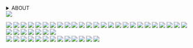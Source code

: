 <details>
  <summary>ABOUT</summary>
hi!!!! you can call me party or anything you want :]<br>
  they/it + 19 + tneu + lesbian + disabled + taken!!!!<br>
</details>

<img src="https://64.media.tumblr.com/5d6bcc834db5ec27df96b230163290c2/607cf1ed369c08b7-31/s500x750/a0fe2bddec232f35364e1d9e339569aa2e7d3185.pnj">

<img src="https://64.media.tumblr.com/20d76c5378236ef23706b4aa693c9a29/86cd396632a5bfd3-6d/s100x200/af713d43f22aab3d66313796e044ae1000b6b4b1.pnj"> <img src="https://64.media.tumblr.com/7f0f29206a6ec17c7670a69cd40b0478/91bb6b623c07e82c-11/s100x200/9357f1a3622904efa208fede3030fcb00a552b70.gifv"> <img src="https://64.media.tumblr.com/9d51e9710d24283290d83c095614f818/f06d09507e506cb1-3c/s100x200/111631458af727dd8fe23acaeda17754b3524ae2.gifv"> <img src="https://64.media.tumblr.com/6b52627c0d7acccf72d822cd3845a713/884eea48d188fc7b-a5/s100x200/bb4b521bcf7577b88a08ab88d5dc9f41514d3cb2.pnj"> <img src="https://64.media.tumblr.com/13493b13237b507288bbb1c2a32a7265/de836fe9c93e4cc6-d7/s250x400/1a6b39cb301371ddde1e3d9886786e4658123ca0.gifv"> <img src="https://64.media.tumblr.com/8227bf940f5fe34495a40ccda922ba61/72ee4dc61b06fbbb-d2/s100x200/c345d42f216f16a9a5b380ede402563b623b173e.gifv"> <img src="https://64.media.tumblr.com/760e036ecebe486b7a0bee9560b8bc17/1b8381f969116a1e-22/s100x200/beccdb25e11384b407289382a9192facaf564c15.gifv"> <img src="https://64.media.tumblr.com/bbe21b589cd9c2e08ea30302665fca80/d91ef10a5b0a015c-64/s100x200/d87b74d53d241073d2d39135f16b0f813d902556.gifv"> <img src="https://64.media.tumblr.com/257a4b3d0aa900904082d97f35f9a394/0a844093c4702aee-0d/s100x200/165692954c8cc9bfa160b9c3351a2cdc959a5999.gifv"> <img src="https://64.media.tumblr.com/ecc7a24943bb3b6c40345229f201da62/473928ea48888009-9f/s100x200/e75ae400acfe9825ce08ae940aed68fd938b80b7.pnj"> <img src="https://64.media.tumblr.com/de5de71a4fe702837bde4529d92ccaee/bc7c4f6e25177a95-56/s100x200/4d4f1dfc8dcc7de1829dd3851fd4829a77e213f1.jpg"> <img src="https://64.media.tumblr.com/64098d6299efe03d529678a23c045987/7bc5003e6e9ff72a-b3/s100x200/17dd8a945045d709e79a8fa578997cdd1c0e2bc1.gifv"> <img src="https://orig00.deviantart.net/4a4f/f/2018/180/a/6/autistic_stamp_by_iceofwaterflock-dcfskxo.png"> <img src="https://images-wixmp-ed30a86b8c4ca887773594c2.wixmp.com/f/14def165-fc6a-4f29-bbca-7337f2df7619/d3fnpjr-033a1b90-6196-4f6d-8ad6-5b4e9a463183.png?token=eyJ0eXAiOiJKV1QiLCJhbGciOiJIUzI1NiJ9.eyJzdWIiOiJ1cm46YXBwOjdlMGQxODg5ODIyNjQzNzNhNWYwZDQxNWVhMGQyNmUwIiwiaXNzIjoidXJuOmFwcDo3ZTBkMTg4OTgyMjY0MzczYTVmMGQ0MTVlYTBkMjZlMCIsIm9iaiI6W1t7InBhdGgiOiJcL2ZcLzE0ZGVmMTY1LWZjNmEtNGYyOS1iYmNhLTczMzdmMmRmNzYxOVwvZDNmbnBqci0wMzNhMWI5MC02MTk2LTRmNmQtOGFkNi01YjRlOWE0NjMxODMucG5nIn1dXSwiYXVkIjpbInVybjpzZXJ2aWNlOmZpbGUuZG93bmxvYWQiXX0.LTfmztEnCI8RpuBxDpRw6Pkq5m2YANKgUdN2zjUknhw"> <img src="https://images-wixmp-ed30a86b8c4ca887773594c2.wixmp.com/f/384c74fd-b91d-4e8c-9bd5-9939f3ccd990/dcwrcjb-1c5644d3-dbd4-4a24-b8a1-4a11e9e1b8b8.png?token=eyJ0eXAiOiJKV1QiLCJhbGciOiJIUzI1NiJ9.eyJzdWIiOiJ1cm46YXBwOjdlMGQxODg5ODIyNjQzNzNhNWYwZDQxNWVhMGQyNmUwIiwiaXNzIjoidXJuOmFwcDo3ZTBkMTg4OTgyMjY0MzczYTVmMGQ0MTVlYTBkMjZlMCIsIm9iaiI6W1t7InBhdGgiOiJcL2ZcLzM4NGM3NGZkLWI5MWQtNGU4Yy05YmQ1LTk5MzlmM2NjZDk5MFwvZGN3cmNqYi0xYzU2NDRkMy1kYmQ0LTRhMjQtYjhhMS00YTExZTllMWI4YjgucG5nIn1dXSwiYXVkIjpbInVybjpzZXJ2aWNlOmZpbGUuZG93bmxvYWQiXX0.vfuogZ-hYmoiNimKrmJsQgGhFlqFb4okMtQg0PZX2lg"> <img src="https://64.media.tumblr.com/0f6b58247c088a872f38bd71f9d1b5b3/tumblr_inline_pbtf23ladu1tb0bj0_540.png"> <img src="https://gifcity.carrd.co/assets/images/gallery55/e45f5cec.png?v=d7271437"> <img src="https://64.media.tumblr.com/b225a1480658ea5a869f7ce148c8a100/de836fe9c93e4cc6-dc/s100x200/f9a3cdfa081401caf71d9c2ebd6bf95e1a84f2f6.gifv"> <img src="https://blinkie-net.neocities.org/yeah/1/gir_dance.gif"> <img src="https://blinkie-net.neocities.org/Stamps/Pp/f%20slur.png"> <img src="https://blinkie-net.neocities.org/Stamps/4/snek.png"> <img src="https://blinkie-net.neocities.org/Stamps/4/i___heart___checkers_by_kouenli_dcznr4x-fullview.png"> <img src="https://blinkie-net.neocities.org/Stamps/6/theythem.png"> <img src="https://blinkie-net.neocities.org/Stamps/7/evil-plotting.jpg"> <img src="https://blinkie-net.neocities.org/Stamps/7/rawr.gif"> <img src="https://blinkie-net.neocities.org/Stamps/7/stamp-loading.gif"> <img src="https://blinkie-net.neocities.org/Stamps/7/talk-2-myself.gif"> <img src="https://blinkie-net.neocities.org/Stamps/8/belts.png"> <img src="https://blinkie-net.neocities.org/Stamps/8/banana_lover.jpg"> <img src="https://blinkie-net.neocities.org/Stamps/ilovetoeatstamps.gif"> <img src="https://blinkie-net.neocities.org/Stamps/1/icanhasstamps.png"> <img src="https://blinkie-net.neocities.org/Stamps/3/yeahimsilly.png"><br>
<img src="https://blinkie-net.neocities.org/blinkies/11/epic.gif"> <img src="https://plasticdino.neocities.org/blinkie/iloveglitter.gif"> <img src="https://blinkie-net.neocities.org/blinkies/Blinkies2/i%3C3spongebob.gif"> <img src="https://blinkie-net.neocities.org/blinkies/2/yahoo.gif"> <img src="https://blinkie-net.neocities.org/blinkies/6/i-eat-glowsticks.gif"> <img src="https://blinkie-net.neocities.org/blinkies/7/eat%20a%20rock.gif"> <img src="https://blinkie-net.neocities.org/blinkies/8/fartgot.gif"> <img src="https://blinkie-net.neocities.org/blinkies/8/emomusic.gif"> <img src="https://blinkie-net.neocities.org/blinkies/8/Pbnj.gif"> <img src="https://blinkie-net.neocities.org/blinkies/10/freak.gif"> <img src="https://blinkie-net.neocities.org/blinkies/11/awesome.gif"> <img src="https://plasticdino.neocities.org/blinkie/epic.gif"> <img src="https://blinkie-net.neocities.org/blinkies/10/long-blinkie.gif"> 
